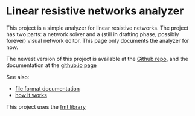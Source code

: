 # Linear resistive networks analyzer

This project is a simple analyzer for linear resistive networks. The project has two parts: a network solver and a (still in drafting phase, possibly forever) visual network editor. This page only documents the analyzer for now.

The newest version of this project is available at the [Github repo](https://github.com/Sasszem/Jelek), and the documentation at the [github.io page](https://sasszem.github.io/Jelek/index.html)

See also:
- [file format documentation](file_format.md)
- [how it works](working.md)

This project uses the [fmt library](https://fmt.dev/latest/index.html)